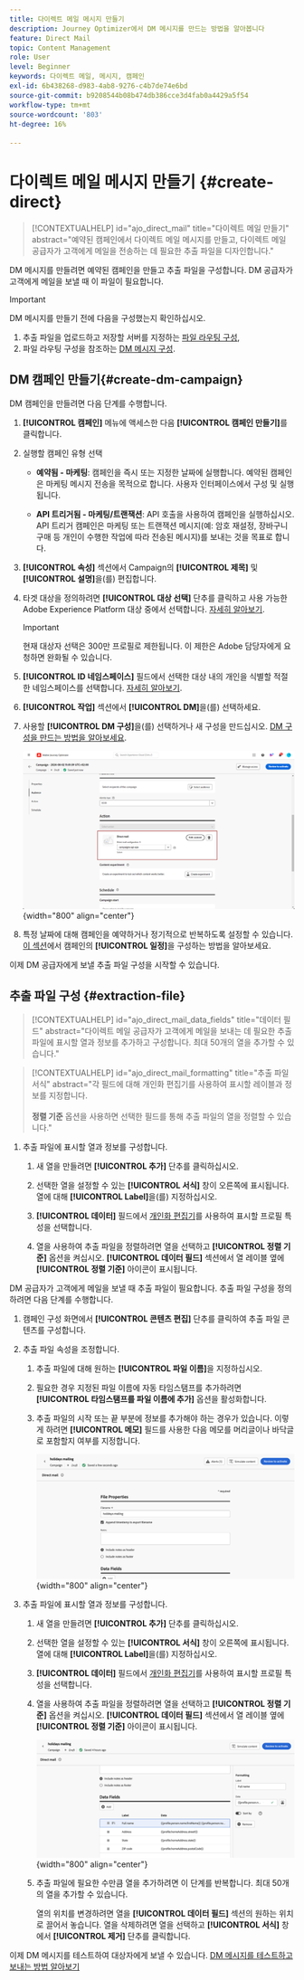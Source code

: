 ```yaml
---
title: 다이렉트 메일 메시지 만들기
description: Journey Optimizer에서 DM 메시지를 만드는 방법을 알아봅니다
feature: Direct Mail
topic: Content Management
role: User
level: Beginner
keywords: 다이렉트 메일, 메시지, 캠페인
exl-id: 6b438268-d983-4ab8-9276-c4b7de74e6bd
source-git-commit: b9208544b08b474db386cce3d4fab0a4429a5f54
workflow-type: tm+mt
source-wordcount: '803'
ht-degree: 16%

---
```


# 다이렉트 메일 메시지 만들기 {#create-direct}

>[!CONTEXTUALHELP]
>id="ajo_direct_mail"
>title="다이렉트 메일 만들기"
>abstract="예약된 캠페인에서 다이렉트 메일 메시지를 만들고, 다이렉트 메일 공급자가 고객에게 메일을 전송하는 데 필요한 추출 파일을 디자인합니다."

DM 메시지를 만들려면 예약된 캠페인을 만들고 추출 파일을 구성합니다. DM 공급자가 고객에게 메일을 보낼 때 이 파일이 필요합니다.

>[!IMPORTANT]
>
>DM 메시지를 만들기 전에 다음을 구성했는지 확인하십시오.
>
>1. 추출 파일을 업로드하고 저장할 서버를 지정하는 [파일 라우팅 구성](../direct-mail/direct-mail-configuration.md#file-routing-configuration),
>1. 파일 라우팅 구성을 참조하는 [DM 메시지 구성](../direct-mail/direct-mail-configuration.md#direct-mail-surface).


## DM 캠페인 만들기{#create-dm-campaign}

DM 캠페인을 만들려면 다음 단계를 수행합니다.

1. **[!UICONTROL 캠페인]** 메뉴에 액세스한 다음 **[!UICONTROL 캠페인 만들기]**&#x200B;를 클릭합니다.

1. 실행할 캠페인 유형 선택

   * **예약됨 - 마케팅**: 캠페인을 즉시 또는 지정한 날짜에 실행합니다. 예약된 캠페인은 마케팅 메시지 전송을 목적으로 합니다. 사용자 인터페이스에서 구성 및 실행됩니다.

   * **API 트리거됨 - 마케팅/트랜잭션**: API 호출을 사용하여 캠페인을 실행하십시오. API 트리거 캠페인은 마케팅 또는 트랜잭션 메시지(예: 암호 재설정, 장바구니 구매 등 개인이 수행한 작업에 따라 전송된 메시지)를 보내는 것을 목표로 합니다.

1. **[!UICONTROL 속성]** 섹션에서 Campaign의 **[!UICONTROL 제목]** 및 **[!UICONTROL 설명]**&#x200B;을(를) 편집합니다.

1. 타겟 대상을 정의하려면 **[!UICONTROL 대상 선택]** 단추를 클릭하고 사용 가능한 Adobe Experience Platform 대상 중에서 선택합니다. [자세히 알아보기](../audience/about-audiences.md).

   >[!IMPORTANT]
   >
   >현재 대상자 선택은 300만 프로필로 제한됩니다. 이 제한은 Adobe 담당자에게 요청하면 완화될 수 있습니다.

1. **[!UICONTROL ID 네임스페이스]** 필드에서 선택한 대상 내의 개인을 식별할 적절한 네임스페이스를 선택합니다. [자세히 알아보기](../event/about-creating.md#select-the-namespace).

1. **[!UICONTROL 작업]** 섹션에서 **[!UICONTROL DM]**&#x200B;을(를) 선택하세요.

1. 사용할 **[!UICONTROL DM 구성]**&#x200B;을(를) 선택하거나 새 구성을 만드십시오. [DM 구성을 만드는 방법을 알아보세요](direct-mail-configuration.md#direct-mail-surface).

   ![](assets/direct-mail-campaign.png){width="800" align="center"}

1. 특정 날짜에 대해 캠페인을 예약하거나 정기적으로 반복하도록 설정할 수 있습니다. [이 섹션](../campaigns/create-campaign.md#schedule)에서 캠페인의 **[!UICONTROL 일정]**&#x200B;을 구성하는 방법을 알아보세요.

이제 DM 공급자에게 보낼 추출 파일 구성을 시작할 수 있습니다.

## 추출 파일 구성 {#extraction-file}

>[!CONTEXTUALHELP]
>id="ajo_direct_mail_data_fields"
>title="데이터 필드"
>abstract="다이렉트 메일 공급자가 고객에게 메일을 보내는 데 필요한 추출 파일에 표시할 열과 정보를 추가하고 구성합니다. 최대 50개의 열을 추가할 수 있습니다."

>[!CONTEXTUALHELP]
>id="ajo_direct_mail_formatting"
>title="추출 파일 서식"
>abstract="각 필드에 대해 개인화 편집기를 사용하여 표시할 레이블과 정보를 지정합니다. <br/><br/><b>정렬 기준</b> 옵션을 사용하면 선택한 필드를 통해 추출 파일의 열을 정렬할 수 있습니다."

1. 추출 파일에 표시할 열과 정보를 구성합니다.

   1. 새 열을 만들려면 **[!UICONTROL 추가]** 단추를 클릭하십시오.

   1. 선택한 열을 설정할 수 있는 **[!UICONTROL 서식]** 창이 오른쪽에 표시됩니다. 열에 대해 **[!UICONTROL Label]**&#x200B;을(를) 지정하십시오.

   1. **[!UICONTROL 데이터]** 필드에서 [개인화 편집기](../personalization/personalization-build-expressions.md)를 사용하여 표시할 프로필 특성을 선택합니다.

   1. 열을 사용하여 추출 파일을 정렬하려면 열을 선택하고 **[!UICONTROL 정렬 기준]** 옵션을 켜십시오. **[!UICONTROL 데이터 필드]** 섹션에서 열 레이블 옆에 **[!UICONTROL 정렬 기준]** 아이콘이 표시됩니다.

DM 공급자가 고객에게 메일을 보낼 때 추출 파일이 필요합니다. 추출 파일 구성을 정의하려면 다음 단계를 수행합니다.

1. 캠페인 구성 화면에서 **[!UICONTROL 콘텐츠 편집]** 단추를 클릭하여 추출 파일 콘텐츠를 구성합니다.

1. 추출 파일 속성을 조정합니다.

   1. 추출 파일에 대해 원하는 **[!UICONTROL 파일 이름]**&#x200B;을 지정하십시오.

   1. 필요한 경우 지정된 파일 이름에 자동 타임스탬프를 추가하려면 **[!UICONTROL 타임스탬프를 파일 이름에 추가]** 옵션을 활성화합니다.

   1. 추출 파일의 시작 또는 끝 부분에 정보를 추가해야 하는 경우가 있습니다. 이렇게 하려면 **[!UICONTROL 메모]** 필드를 사용한 다음 메모를 머리글이나 바닥글로 포함할지 여부를 지정합니다.

      ![](assets/direct-mail-properties.png){width="800" align="center"}

1. 추출 파일에 표시할 열과 정보를 구성합니다.

   1. 새 열을 만들려면 **[!UICONTROL 추가]** 단추를 클릭하십시오.

   1. 선택한 열을 설정할 수 있는 **[!UICONTROL 서식]** 창이 오른쪽에 표시됩니다. 열에 대해 **[!UICONTROL Label]**&#x200B;을(를) 지정하십시오.

   1. **[!UICONTROL 데이터]** 필드에서 [개인화 편집기](../personalization/personalization-build-expressions.md)를 사용하여 표시할 프로필 특성을 선택합니다.

   1. 열을 사용하여 추출 파일을 정렬하려면 열을 선택하고 **[!UICONTROL 정렬 기준]** 옵션을 켜십시오. **[!UICONTROL 데이터 필드]** 섹션에서 열 레이블 옆에 **[!UICONTROL 정렬 기준]** 아이콘이 표시됩니다.

      ![](assets/direct-mail-content.png){width="800" align="center"}

   1. 추출 파일에 필요한 수만큼 열을 추가하려면 이 단계를 반복합니다. 최대 50개의 열을 추가할 수 있습니다.

      열의 위치를 변경하려면 열을 **[!UICONTROL 데이터 필드]** 섹션의 원하는 위치로 끌어서 놓습니다. 열을 삭제하려면 열을 선택하고 **[!UICONTROL 서식]** 창에서 **[!UICONTROL 제거]** 단추를 클릭합니다.

이제 DM 메시지를 테스트하여 대상자에게 보낼 수 있습니다. [DM 메시지를 테스트하고 보내는 방법 알아보기](test-send-direct-mail.md)

